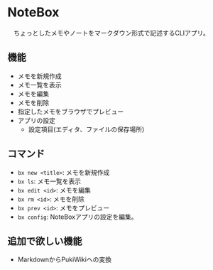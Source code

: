 # NoteBox

　ちょっとしたメモやノートをマークダウン形式で記述するCLIアプリ。

## 機能

- メモを新規作成
- メモ一覧を表示
- メモを編集
- メモを削除
- 指定したメモをブラウザでプレビュー
- アプリの設定
  - 設定項目(エディタ、ファイルの保存場所)

## コマンド

- `bx new <title>`: メモを新規作成
- `bx ls`: メモ一覧を表示
- `bx edit <id>`: メモを編集
- `bx rm <id>`: メモを削除
- `bx prev <id>`: メモをプレビュー
- `bx config`: NoteBoxアプリの設定を編集。

## 追加で欲しい機能

- MarkdownからPukiWikiへの変換
